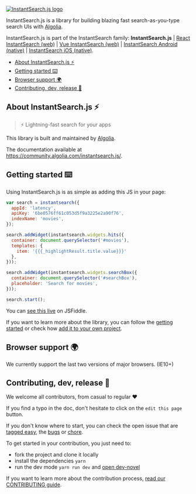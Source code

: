 [![InstantSearch.js logo][logo]][website]

InstantSearch.js is a library for building blazing fast search-as-you-type search UIs with [Algolia](algolia-website).

InstantSearch.js is part of the InstantSearch family: 
**InstantSearch.js** 
| [React InstantSearch (web)][react-instantsearch-github]
| [Vue InstantSearch (web)][vue-instantsearch-github]
| [InstantSearch Android (native)][instantsearch-android-github]
| [InstantSearch iOS (native)][instantsearch-ios-github].

<!-- START doctoc generated TOC please keep comment here to allow auto update -->
<!-- DON'T EDIT THIS SECTION, INSTEAD RE-RUN doctoc TO UPDATE -->


- [About InstantSearch.js ⚡️](#about-instantsearchjs-%EF%B8%8F)
- [Getting started ⌨️](#getting-started-)
- [Browser support 🌍](#browser-support-)
- [Contributing, dev, release 🚀](#contributing-dev-release-)

<!-- END doctoc generated TOC please keep comment here to allow auto update -->

## About InstantSearch.js ⚡️

> ⚡ Lightning-fast search for your apps

This library is built and maintained by [Algolia][algolia-website].

The documentation available at <https://community.algolia.com/instantsearch.js/>.

## Getting started ⌨️

Using InstantSearch.js is as simple as adding this JS in your page:

```javascript
var search = instantsearch({
  appId: 'latency',
  apiKey: '6be0576ff61c053d5f9a3225e2a90f76',
  indexName: 'movies',
});

search.addWidget(instantsearch.widgets.hits({
  container: document.querySelector('#movies'),
  templates: {
    item: '{{{_highlightResult.title.value}}}'
  },
}));

search.addWidget(instantsearch.widgets.searchBox({
  container: document.querySelector('#searchBox'),
  placeholder: 'Search for movies',
}));

search.start();
```

You can [see this live](https://jsfiddle.net/bobylito/9h7sgo10/) on JSFiddle.

If you want to learn more about the library, you
can follow the [getting started](https://community.algolia.com/instantsearch.js/v2/getting-started.html)
or check how [add it to your own project](https://community.algolia.com/instantsearch.js/v2/guides/usage.html).


## Browser support 🌍

We currently support the last two versions of major browsers. (IE10+)

## Contributing, dev, release 🚀

We welcome all contributors, from casual to regular ❤️

If you find a typo in the doc, don't hesitate to click on the `edit this page` button.

If you don't know where to start, you can check the open issue that are [tagged easy](https://github.com/algolia/instantsearch.js/issues?q=is%3Aopen+is%3Aissue+label%3A%22Difficulty%3A++++++%E2%9D%84%EF%B8%8F+easy%22), the [bugs](https://github.com/algolia/instantsearch.js/issues?q=is%3Aissue+is%3Aopen+label%3A%22%E2%9D%A4+Bug%22) or [chore](https://github.com/algolia/instantsearch.js/issues?q=is%3Aissue+is%3Aopen+label%3A%22%E2%9C%A8+Chore%22).

To get started in your contribution, you just need to:
 - fork the project and clone it locally
 - install the dependencies `yarn`
 - run the dev mode `yarn run dev` and [open dev-novel](http://localhost:8080/)

If you want to learn more about the contribution process, [read our CONTRIBUTING guide](CONTRIBUTING.md).

[logo]: https://community.algolia.com/instantsearch.js/v2/assets/img/InstantSearch-JavaScript.svg
[website]: https://community.algolia.com/instantsearch.js
[algolia-website]: https://www.algolia.com/
[react-instantsearch-github]: https://github.com/algolia/react-instantsearch/
[vue-instantsearch-github]: https://github.com/algolia/vue-instantsearch
[instantsearch-android-github]: https://github.com/algolia/instantsearch-android
[instantsearch-ios-github]: https://github.com/algolia/instantsearch-ios
